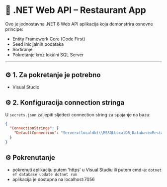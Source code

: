 ﻿ # 🧩 .NET Web API – Restaurant App

Ovo je jednostavna .NET 8 Web API aplikacija koja demonstrira osnovne principe:
- Entity Framework Core (Code First)
- Seed inicijalnih podataka
- Sortiranje
- Pokretanje kroz lokalni SQL Server

---
## ⚙️ 1. Za pokretanje je potrebno
- Visual Studio

## ⚙️ 2. Konfiguracija connection stringa

U `secrets.json` zaljepiti sljedeći connection string za spajanje na bazu:
```json
{
  "ConnectionStrings": {
    "DefaultConnection": "Server=(localdb)\\MSSQLLocalDB;Database=RestaurantDB;Trusted_Connection=True;MultipleActiveResultSets=true"
  }
}
```

## ⚙️ Pokrenutanje
- pokrenuti aplikaciju putem 'https' u Visual Studiu ili putem cmd-a:
`
dotnet ef database update
dotnet run
`
- aplikacija je dostupna na localhost:7056


